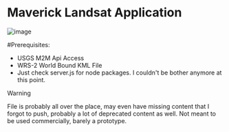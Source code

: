 # Maverick Landsat Application

![image](https://github.com/user-attachments/assets/e25d50a4-70be-4069-9653-7c63c3f37aab)

#Prerequisites:

- USGS M2M Api Access
- WRS-2 World Bound KML File
- Just check server.js for node packages. I couldn't be bother anymore at this point.


> [!WARNING]
> File is probably all over the place, may even have missing content that I forgot to push, probably a lot of deprecated content as well. Not meant to be used commercially, barely a prototype.
